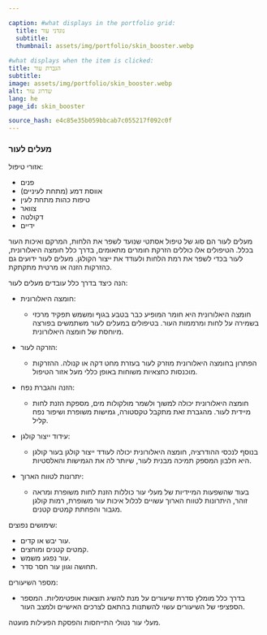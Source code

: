 ```yaml
---

caption: #what displays in the portfolio grid:
  title: נוגדני עור
  subtitle: 
  thumbnail: assets/img/portfolio/skin_booster.webp
  
#what displays when the item is clicked:
title: הגברת עור
subtitle: 
image: assets/img/portfolio/skin_booster.webp
alt: שדרוג עור
lang: he
page_id: skin_booster

source_hash: e4c85e35b059bbcab7c055217f092c0f
---
```

### מעלים לעור 
אזורי טיפול: 
- פנים
- אווסת דמע (מתחת לעיניים) 
- טיפות כהות מתחת לעין 
- צוואר
- דקולטה 
- ידיים 

מעלים לעור הם סוג של טיפול אסתטי שנועד לשפר את הלחות, המרקם ואיכות העור בכלל. הטיפולים אלו כוללים הזרקת חומרים מתאומים, בדרך כלל חומצה היאלורונית, לעור בכדי לשפר את רמת הלחות ולעודד את ייצור הקולגן. מעלים לעור ידועים גם כהזרקות הזנה או מרטית מתקתקת.

הנה כיצד בדרך כלל עובדים מעלים לעור:

- חומצה היאלורונית: 
  - חומצה היאלורונית היא חומר המופיע כבר בטבע בגוף ומשמש תפקיד מרכזי בשמירה על לחות ומרממות העור. בטיפולים במעלים לעור משתמשים בפורצה מיוחסת של חומצה היאלורונית.

- הזרקה לעור: 
  - הפתרון בחומצה היאלורונית מוזרק לעור בעזרת מחט דקה או קנולה. ההזרקות מוכנסות כחצאיות משוחות באופן כללי מעל אזור הטיפול.

- הזנה והגברת נפח: 
  - חומצה היאלורונית יכולה למשוך ולשמר מולקולות מים, מספקת הזנת לחות מיידית לעור. מהגברת זאת מתקבל טקסטורה, גמישות משופרת ושיפור נפח קליל.

- עידוד ייצור קולגן: 
  - בנוסף לנכסי ההודרציה, חומצה היאלורונית יכולה לעודד ייצור קולגן בעור קולגן היא חלבון המספק תמיכה מבנית לעור, שיותר לה את הגמישות והאלסטיות.

- יתרונות לטווח הארוך:
  - בעוד שהשפעות המיידיות של מעלי עור כוללות הזנת לחות משופרת ומראה זוהר, היתרונות לטווח הארוך עשויים לכלול איכות עור משופרת, רמות קולגן מגבור והפחתת קמטים קטנים.

שימושים נפוצים: 
- עור יבש או קדים.
- קמטים קטנים ומוחצים. 
- עור נפגע משמש.
- תחושה וגוון עור חסר סדר.

מספר השיעורים: 
  - בדרך כלל מומלץ סדרת שיעורים על מנת להשיג תוצאות אופטימליות. המספר הספציפי של השיעורים עשוי להשתנות בהתאם לצרכים האישיים ולמצב העור.

מעלי עור נטולי התייחסות והפסקת הפעילות מועטה.